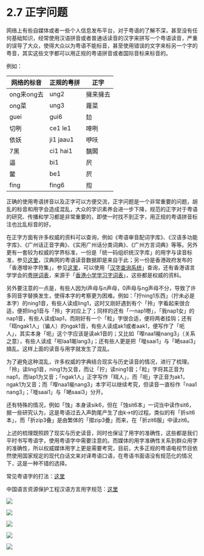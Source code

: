 # 2.7 正字问题

网络上有些自媒体或者一些个人信息发布平台，对于粤语的了解不深，甚至没有任何基础知识，经常使用汉语拼音或者普通话读音的汉字来拼写一个粤语读音，严重的误导了大众，使得大众以为粤语不能标音，甚至使用错误的文字来标另一个字的粤音，其实这些文字都可以用正规的粤语拼音或者国际音标来标音的。

例如：

网络的标音 |	正规的粤拼 |	正字
---|---|---
ong来ong去 |	ung2 |	擁来擁去
ong菜 |	ung3 |	蕹菜
guei |	gui6 |	攰
切咧 |	ce1 le1 |	唓咧
依妖 |	ji1 jaau1 |	咿㕭
7黑 |	ci1 hai1 |	黐閪
逼 |	bi1 |	屄
鳖 |	be1 |	屄
fing |	fing6 |	揈

正确的使用粤语拼音以及正字可以方便交流，正字问题是一个非常重要的问题，胡乱的标音和用字会造成混乱，大众的学识素养会进一步下降，规范的正字对于粤语的研究、传播和学习都是非常重要的，即使一时找不到正字，用正规的粤语拼音标注也比乱标音的好。

在正字方面有许多权威的资料可以查询，例如《粤语审音配词字库》、《汉语多功能字库》、《广州话正音字典》、《实用广州话分类词典》、《广州方言词典》等等。另外更有一套较为权威的学界标准，一份是「统一码组织统汉字库」的用字与读音标准，参见[这里](http://www.unicode.org/charts/unihan.html)，汉典网的粤语读音数据即是来自于此；另一份是香港政府发布的「香港增补字符集」，参见[这里](https://www.ogcio.gov.hk/tc/our_work/business/tech_promotion/ccli/hkscs/)，可以使用「[汉字查询系统](http://glyph.iso10646hk.net/ccs/ccs.jsp?lang=zh_TW)」查询，还有香港语言学学会的[粤拼词表](http://corpus.ied.edu.hk/JPwordlist/index.php)，来源于「[香港小学学习字词表](http://www.edbchinese.hk/lexlist_en/)」，这些都是权威的资料。

另外要注意的一点是，有些人因为l声母与n声母，0声母与ng声母不分，导致了许多同音字替换发生，使得本字的考察更为困难。例如：「拧ning1东西」（拧未必是本字）的ning1音，有些人读成ling1，这时又刚好遇到有个「拎」字看起来很合适，便把ling1音与「拎」字对应上了；同样的还有「一nap1嘢」，「我nap1女」的nap1音，有些人读成lap1，而刚好有一个「粒」字很合适，便将两者挂钩；还有「眲ngak1人」（骗人）的ngak1音，有些人读成ak1或者aak1，便写作了「呃人」，其实本身「呃」这个字应该是读ak1音的；又比如「𠸎naa1褦nang3」（关系之意），有些人读成「啦laa1𠹌lang3」；还有些人更是把「嘥saai1」与「嗮saai3」搞乱。这样上面的读音与用字就发生了混乱。

为了避免这种混乱，许多权威的字典结合现实与历史读音的情况，进行了梳理。「拎」读ling1音，ning1为又音，而让「拧」读ning1音；「粒」字将其正音为nap1，而lap1为又音；「ngak1人」正字写作「眲人」，而「呃」字正音为ak1，ngak1为又音；而「𠸎naa1褦nang3」本字可以继续考究，但读音一直标作「naa1 nang3」；「嘥saai1」与「嗮saai3」分开。

还有特殊的情况，例如「蚀」本身读sik6，但在「蚀sit6本」一词当中读作sit6，据一些研究认为，这是粤语过去入声韵尾产生了由k-&gt;t的过程。类似的有「折sit6本」，而「折zip3叠」是由繁体的「摺zip3疊」而来，在「折zit6服」中读zit6。

上述的梳理既照顾了现实与历史读音，同时也保证了用字的准确性，这些都是我们平时书写粤语字，使用粤语字中需要注意的。而媒体的用字准确性关系到群众用字的准确性，所以权威媒体用字上更是需要考究，目前，大多正规的粤语电视节目依然使用国家规定的现代白话文来对译粤语口语，在粤语书面语没有规范化的情况下，这是一种不错的选择。

常见粤语字的打法：[这里](http://restools.hanzify.org/other/canchars.htm)

中国语言资源保护工程汉语方言用字规范：[这里](http://www.moe.edu.cn/s78/A19/A19_gggs/A19_sjhj/201704/t20170405_301845.html)

![](http://pcj4g4ziw.bkt.clouddn.com/image/section2.7/汉语方言用字规范.png)

![](http://pcj4g4ziw.bkt.clouddn.com/image/section2.7/汉语方言用字规范2.png)

![](http://pcj4g4ziw.bkt.clouddn.com/image/section2.7/汉语方言用字规范3.png)

![](http://pcj4g4ziw.bkt.clouddn.com/image/section2.7/汉语方言用字规范4.png)

![](http://pcj4g4ziw.bkt.clouddn.com/image/section2.7/汉语方言用字规范5.png)





​​​​



